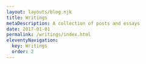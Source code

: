 ```yaml
---
layout: layouts/blog.njk
title: Writings
metaDescription: A collection of posts and essays
date: 2017-01-01
permalink: /writings/index.html
eleventyNavigation:
  key: Writings
  order: 2
---
```

